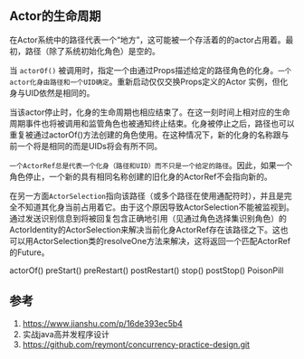 

## Actor的生命周期

在Actor系统中的路径代表一个“地方”，这可能被一个存活着的的actor占用着。最初，路径（除了系统初始化角色）是空的。

当 `actorOf()` 被调用时，指定一个由通过Props描述给定的路径角色的化身。`一个actor化身由路径和一个UID确定`。重新启动仅仅交换Props定义的Actor 实例，但化身与UID依然是相同的。

当该actor停止时，化身的生命周期也相应结束了。在这一刻时间上相对应的生命周期事件也将被调用和监管角色也被通知终止结束。化身被停止之后，路径也可以重复被通过actorOf()方法创建的角色使用。在这种情况下，新的化身的名称跟与前一个将是相同的而是UIDs将会有所不同。

`一个ActorRef总是代表一个化身（路径和UID）而不只是一个给定的路径`。因此，如果一个角色停止，一个新的具有相同名称创建的旧化身的ActorRef不会指向新的。

在另一方面`ActorSelection`指向该路径（或多个路径在使用通配符时），并且是完全不知道其化身当前占用着它。由于这个原因导致ActorSelection不能被监视到。通过发送识别信息到将被回复包含正确地引用（见通过角色选择集识别角色）的ActorIdentity的ActorSelection来解决当前化身ActorRef存在该路径之下。这也可以用ActorSelection类的resolveOne方法来解决，这将返回一个匹配ActorRef的Future。

actorOf()
preStart()
preRestart()
postRestart()
stop()
postStop()
PoisonPill

## 参考
1. https://www.jianshu.com/p/16de393ec5b4
2. 实战java高并发程序设计
3. https://github.com/reymont/concurrency-practice-design.git 